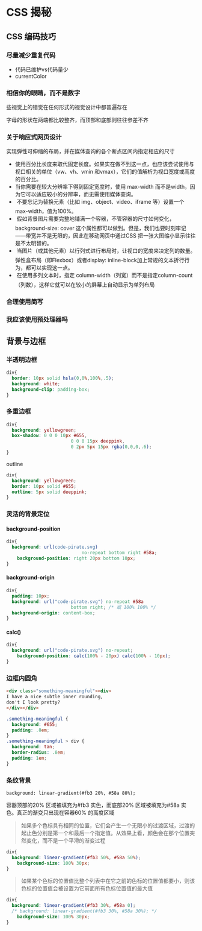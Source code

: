 

# CSS 揭秘

## CSS 编码技巧

### 尽量减少重复代码

- 代码已维护vs代码量少
- currentColor

### 相信你的眼睛，而不是数字

些视觉上的错觉在任何形式的视觉设计中都普遍存在

字母的形状在两端都比较整齐，而顶部和底部则往往参差不齐

### 关于响应式网页设计

实现弹性可伸缩的布局，并在媒体查询的各个断点区间内指定相应的尺寸

- 使用百分比长度来取代固定长度。如果实在做不到这一点，也应该尝试使用与视口相关的单位（vw、vh、vmin 和vmax），它们的值解析为视口宽度或高度的百分比。
- 当你需要在较大分辨率下得到固定宽度时，使用 max-width 而不是width，因为它可以适应较小的分辨率，而无需使用媒体查询。
-  不要忘记为替换元素（比如 img、object、video、iframe 等）设置一个max-width，值为100%。
-  假如背景图片需要完整地铺满一个容器，不管容器的尺寸如何变化，background-size: cover 这个属性都可以做到。但是，我们也要时刻牢记——带宽并不是无限的，因此在移动网页中通过CSS 把一张大图缩小显示往往是不太明智的。
-  当图片（或其他元素）以行列式进行布局时，让视口的宽度来决定列的数量。弹性盒布局（即Flexbox）或者display: inline-block加上常规的文本折行行为，都可以实现这一点。
-  在使用多列文本时，指定 column-width（列宽）而不是指定column-count（列数），这样它就可以在较小的屏幕上自动显示为单列布局

### 合理使用简写

### 我应该使用预处理器吗

## 背景与边框

### 半透明边框

```css
div{
  border: 10px solid hsla(0,0%,100%,.5);
  background: white;
  background-clip: padding-box;
}
```

### 多重边框

```css
div{
  background: yellowgreen;
  box-shadow: 0 0 0 10px #655,
  						0 0 0 15px deeppink,
  						0 2px 5px 15px rgba(0,0,0,.6);
}
```

outline

```css
div{
  background: yellowgreen;
  border: 10px solid #655;
  outline: 5px solid deeppink;
}
```

### 灵活的背景定位

#### background-position

```css
div{
  background: url(code-pirate.svg)
							no-repeat bottom right #58a;
	background-position: right 20px bottom 10px;
}
```

#### background-origin

```css
div{
  padding: 10px;
  background: url("code-pirate.svg") no-repeat #58a
  						bottom right; /* 或 100% 100% */
  background-origin: content-box;
}
```

#### calc()

```css
div{
  background: url("code-pirate.svg") no-repeat;
	background-position: calc(100% - 20px) calc(100% - 10px);
}
```

### 边框内圆角

```html
<div class="something-meaningful"><div>
I have a nice subtle inner rounding,
don't I look pretty?
</div></div>
```

```css
.something-meaningful {
  background: #655;
  padding: .8em;
}
.something-meaningful > div {
  background: tan;
  border-radius: .8em;
  padding: 1em;
}
```

### 条纹背景

`background: linear-gradient(#fb3 20%, #58a 80%);`

容器顶部的20% 区域被填充为#fb3 实色，而底部20% 区域被填充为#58a 实色。真正的渐变只出现在容器60% 的高度区域

> 如果多个色标具有相同的位置，它们会产生一个无限小的过渡区域，过渡的起止色分别是第一个和最后一个指定值。从效果上看，颜色会在那个位置突然变化，而不是一个平滑的渐变过程

```css
div{
  background: linear-gradient(#fb3 50%, #58a 50%);
	background-size: 100% 30px;
}
```

> 如果某个色标的位置值比整个列表中在它之前的色标的位置值都要小，则该色标的位置值会被设置为它前面所有色标位置值的最大值

```css
div{
  background: linear-gradient(#fb3 30%, #58a 0);
  /* background: linear-gradient(#fb3 30%, #58a 30%); */
	background-size: 100% 30px;
}
```

